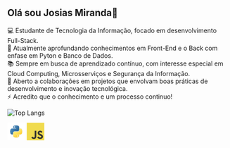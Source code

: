 ## Olá sou Josias Miranda👋


💻 Estudante de Tecnologia da Informação, focado em desenvolvimento Full-Stack.  
🚀 Atualmente aprofundando conhecimentos em Front-End e o Back com enfase em Pyton e Banco de Dados.  
📚 Sempre em busca de aprendizado contínuo, com interesse especial em Cloud Computing, Microsserviços e Segurança da Informação.  
🤝 Aberto a colaborações em projetos que envolvam boas práticas de desenvolvimento e inovação tecnológica.  
⚡ Acredito que o conhecimento e um processo continuo!  

![Top Langs](https://github-readme-stats.vercel.app/api/top-langs/?username=josiamiranda3&layout=compact)

<img title="Python" alt="Python" width="40px" src="https://raw.githubusercontent.com/github/explore/master/topics/python/python.png" />
<img alt="JS" title="JavaScript" width="40px" src="https://raw.githubusercontent.com/github/explore/master/topics/javascript/javascript.png">
